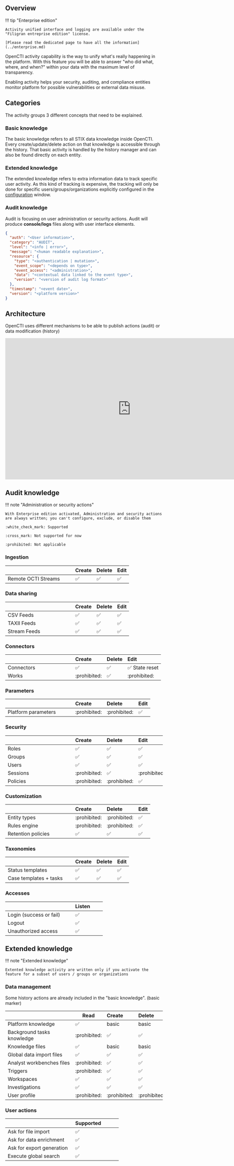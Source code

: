 ## Overview

!!! tip "Enterprise edition"

    Activity unified interface and logging are available under the "Filigran entreprise edition" license.

    [Please read the dedicated page to have all the information](../enterprise.md)


OpenCTI activity capability is the way to unify what's really happening in the platform.
With this feature you will be able to answer "who did what, where, and when?" within your data with the maximum level of transparency. 

Enabling activity helps your security, auditing, and compliance entities monitor platform for possible vulnerabilities or external data misuse.

## Categories

The activity groups 3 different concepts that need to be explained.

### Basic knowledge

The basic knowledge refers to all STIX data knowledge inside OpenCTI. Every create/update/delete action on that knowledge is accessible through the history. That basic activity is handled by the history manager and can also be found directly on each entity.

### Extended knowledge

The extended knowledge refers to extra information data to track specific user activity. As this kind of tracking is expensive, the tracking will only be done for specific users/groups/organizations explicitly configured in the [configuration](configuration.md) window.

### Audit knowledge

Audit is focusing on user administration or security actions.
Audit will produce **console/logs** files along with user interface elements.

```json
{
  "auth": "<User information>",
  "category": "AUDIT",
  "level": "<info | error>",
  "message": "<human readable explanation>",
  "resource": {
    "type": "<authentication | mutation>",
    "event_scope": "<depends on type>",
    "event_access": "<administration>",
    "data": "<contextual data linked to the event type>",
    "version": "<version of audit log format>"
  },
  "timestamp": "<event date>",
  "version": "<platform version>"
}
```

## Architecture

OpenCTI uses different mechanisms to be able to publish actions (audit) or data modification (history)

<iframe style="border: 1px solid rgba(0, 0, 0, 0.1);" width="800" height="450" src="https://www.figma.com/embed?embed_host=share&url=https://www.figma.com/file/65JHbbWWKftqLGrQJ0Xhml/Notifications-architecture?type=whiteboard&node-id=0%3A1&t=Q9GJ4psB6cAdQ3uR-1" allowfullscreen></iframe>

## Audit knowledge

!!! note "Administration or security actions"

    With Enterprise edition activated, Administration and security actions are always written; you can't configure, exclude, or disable them

    :white_check_mark: Supported
    
    :cross_mark: Not supported for now
    
    :prohibited: Not applicable

### Ingestion

| <div style="width:200px"></div>  | Create             | Delete              | Edit                |
|:---------------------------------|:-------------------|:--------------------|:--------------------|
| Remote OCTI Streams              | :white_check_mark: | :white_check_mark:  | :white_check_mark:  |

### Data sharing

| <div style="width:200px"></div>  | Create             | Delete              | Edit                |
|:---------------------------------|:-------------------|:--------------------|:--------------------|
| CSV Feeds                        | :white_check_mark: | :white_check_mark:  | :white_check_mark:  |
| TAXII Feeds                      | :white_check_mark: | :white_check_mark:  | :white_check_mark:  |
| Stream Feeds                     | :white_check_mark: | :white_check_mark:  | :white_check_mark:  |

### Connectors

| <div style="width:200px"></div> | Create              | Delete              | Edit                           |
|:--------------------------------|:--------------------|:--------------------|:-------------------------------|
| Connectors                      | :white_check_mark:  | :white_check_mark:  | :white_check_mark: State reset |
| Works                           | :prohibited:        | :white_check_mark:  | :prohibited:                   |

### Parameters

| <div style="width:200px"></div> | Create        | Delete        | Edit                |
|:--------------------------------|:--------------|:--------------|:--------------------|
| Platform parameters             | :prohibited:  | :prohibited:  | :white_check_mark:  |

### Security

| <div style="width:200px"></div> | Create             | Delete             | Edit                   |
|:--------------------------------|:-------------------|:-------------------|:-----------------------|
| Roles                           | :white_check_mark: | :white_check_mark: | :white_check_mark:     |
| Groups                          | :white_check_mark: | :white_check_mark: | :white_check_mark:     |
| Users                           | :white_check_mark: | :white_check_mark: | :white_check_mark:     |
| Sessions                        | :prohibited:       | :white_check_mark: | :prohibited:           |
| Policies                        | :prohibited:       | :prohibited:       | :white_check_mark:     |

### Customization

| <div style="width:200px"></div> | Create             | Delete             | Edit                |
|:--------------------------------|:-------------------|:-------------------|:--------------------|
| Entity types                    | :prohibited:       | :prohibited:       | :white_check_mark:  |
| Rules engine                    | :prohibited:       | :prohibited:       | :white_check_mark:  |
| Retention policies              | :white_check_mark: | :white_check_mark: | :white_check_mark:  |

### Taxonomies

| <div style="width:200px"></div> | Create              | Delete              | Edit                |
|:--------------------------------|:--------------------|:--------------------|:--------------------|
| Status templates                | :white_check_mark:  | :white_check_mark:  | :white_check_mark:  |
| Case templates + tasks          | :white_check_mark:  | :white_check_mark:  | :white_check_mark:  |

### Accesses

| <div style="width:200px"></div> | Listen             |     |     |
|:--------------------------------|:-------------------|-----|-----|
| Login (success or fail)         | :white_check_mark: |     |     |
| Logout                          | :white_check_mark: |     |     |
| Unauthorized access             | :white_check_mark: |     |     |

## Extended knowledge

!!! note "Extended knowledge"

    Extented knowledge activity are written only if you activate the feature for a subset of users / groups or organizations

### Data management

Some history actions are already included in the "basic knowledge". (basic marker) 

| <div style="width:200px"></div> | Read                | Create              | Delete              | Edit                |
|:--------------------------------|---------------------|:--------------------|:--------------------|:--------------------|
| Platform knowledge              | :white_check_mark:  | basic               | basic               | basic               |
| Background tasks knowledge      | :prohibited:        | :white_check_mark:  | :white_check_mark:  | :prohibited:        |
| Knowledge files                 | :white_check_mark:  | basic               | basic               | :prohibited:        |
| Global data import files        | :white_check_mark:  | :white_check_mark:  | :white_check_mark:  | :prohibited:        |
| Analyst workbenches files       | :prohibited:        | :white_check_mark:  | :white_check_mark:  | :prohibited:        |
| Triggers                        | :prohibited:        | :white_check_mark:  | :white_check_mark:  | :cross_mark:        |
| Workspaces                      | :white_check_mark:  | :white_check_mark:  | :white_check_mark:  | :cross_mark:        |
| Investigations                  | :white_check_mark:  | :white_check_mark:  | :white_check_mark:  | :cross_mark:        |
| User profile                    | :prohibited:        | :prohibited:        | :prohibited:        | :white_check_mark:  |

### User actions

| <div style="width:200px"></div> | Supported           |     |     |     |
|:--------------------------------|:--------------------|-----|-----|-----|
| Ask for file import             | :white_check_mark:  |     |     |     |
| Ask for data enrichment         | :white_check_mark:  |     |     |     |
| Ask for export generation       | :white_check_mark:  |     |     |     |
| Execute global search           | :white_check_mark:  |     |     |     |
